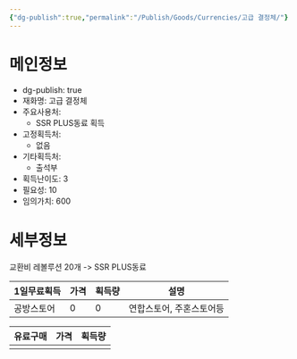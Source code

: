 ```yaml
---
{"dg-publish":true,"permalink":"/Publish/Goods/Currencies/고급 결정체/"}
---
```


<span><span><h1 data-heading="메인정보" dir="auto">메인정보</h1></span></span><p><ul class="dataview dataview-ul dataview-result-object-ul"><li class="dataview dataview-li dataview-result-object-li">dg-publish: <span>true</span></li><li class="dataview dataview-li dataview-result-object-li">재화명: <span>고급 결정체</span></li><li class="dataview dataview-li dataview-result-object-li">주요사용처: <ul class="dataview dataview-ul dataview-result-list-ul"><li class="dataview-result-list-li"><span>SSR PLUS동료 획득</span></li></ul></li><li class="dataview dataview-li dataview-result-object-li">고정획득처: <ul class="dataview dataview-ul dataview-result-list-ul"><li class="dataview-result-list-li"><span>없음</span></li></ul></li><li class="dataview dataview-li dataview-result-object-li">기타획득처: <ul class="dataview dataview-ul dataview-result-list-ul"><li class="dataview-result-list-li"><span>출석부</span></li></ul></li><li class="dataview dataview-li dataview-result-object-li">획득난이도: <span>3</span></li><li class="dataview dataview-li dataview-result-object-li">필요성: <span>10</span></li><li class="dataview dataview-li dataview-result-object-li">임의가치: <span>600</span></li></ul></p><span><span><h1 data-heading="세부정보" dir="auto">세부정보</h1></span></span>
교환비
레볼루션
20개 -> SSR PLUS동료




| 1일무료획득 | 가격  | 획득량 | 설명            |
| ------ | --- | --- | ------------- |
| 공방스토어  | 0   | 0   | 연합스토어, 주혼스토어등 |


| 유료구매 | 가격  | 획득량 |
| ---- | --- | --- |
|      |     |     |
